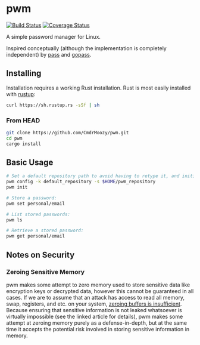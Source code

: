 # pwm

[![Build Status](https://travis-ci.org/CmdrMoozy/pwm.svg?branch=master)](https://travis-ci.org/CmdrMoozy/pwm) [![Coverage Status](https://coveralls.io/repos/github/CmdrMoozy/pwm/badge.svg?branch=master)](https://coveralls.io/github/CmdrMoozy/pwm?branch=master)

A simple password manager for Linux.

Inspired conceptually (although the implementation is completely independent) by [pass](https://www.passwordstore.org/) and [gopass](https://www.justwatch.com/blog/post/announcing-gopass/).

## Installing

Installation requires a working Rust installation. Rust is most easily installed with [rustup](https://rustup.rs/):

```sh
curl https://sh.rustup.rs -sSf | sh
```

### From HEAD

```sh
git clone https://github.com/CmdrMoozy/pwm.git
cd pwm
cargo install
```

## Basic Usage

```sh
# Set a default repository path to avoid having to retype it, and initialize the repository:
pwm config -k default_repository -s $HOME/pwm_repository
pwm init

# Store a password:
pwm set personal/email

# List stored passwords:
pwm ls

# Retrieve a stored password:
pwm get personal/email
```

## Notes on Security

### Zeroing Sensitive Memory

pwm makes some attempt to zero memory used to store sensitive data like encryption keys or decrypted data, however this cannot be guaranteed in all cases. If we are to assume that an attack has access to read all memory, swap, registers, and etc. on your system, [zeroing buffers is insufficient](http://www.daemonology.net/blog/2014-09-06-zeroing-buffers-is-insufficient.html). Because ensuring that sensitive information is not leaked whatsoever is virtually impossible (see the linked article for details), pwm makes some attempt at zeroing memory purely as a defense-in-depth, but at the same time it accepts the potential risk involved in storing sensitive information in memory.
